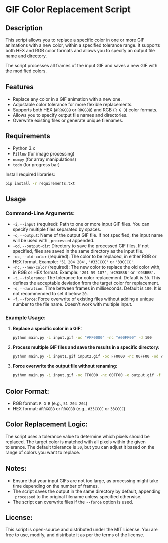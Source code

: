 # GIF Color Replacement Script

## Description
This script allows you to replace a specific color in one or more GIF animations with a new color, within a specified tolerance range. It supports both HEX and RGB color formats and allows you to specify an output file name and directory.

The script processes all frames of the input GIF and saves a new GIF with the modified colors.

## Features
- Replace any color in a GIF animation with a new one.
- Adjustable color tolerance for more flexible replacements.
- Supports both HEX (`#RRGGBB` or `RRGGBB`) and RGB (`R G B`) color formats.
- Allows you to specify output file names and directories.
- Overwrite existing files or generate unique filenames.

## Requirements
- Python 3.x
- `Pillow` (for image processing)
- `numpy` (for array manipulations)
- `tqdm` (for progress bar)

Install required libraries:
```bash
pip install -r requirements.txt
```

## Usage

### Command-Line Arguments:
- `-i`, `--input` (required): Path to one or more input GIF files. You can specify multiple files separated by spaces.
- `-o`, `--output`: Name of the output GIF file. If not specified, the input name will be used with `_processed` appended.
- `-od`, `--output-dir`: Directory to save the processed GIF files. If not specified, files are saved in the same directory as the input file.
- `-oc`, `--old-color` (required): The color to be replaced, in either RGB or HEX format. Example: `'51 204 204'`, `'#33CCCC'` or `'33CCCC'`.
- `-nc`, `--new-color` (required): The new color to replace the old color with, in RGB or HEX format. Example: `'201 59 187'`, `'#C93BBB'` or `'C93BBB'`.
- `-t`, `--tolerance`: The tolerance for color replacement. Default is `30`. This defines the acceptable deviation from the target color for replacement.
- `-d`, `--duration`: Time between frames in milliseconds. Default is `100`. It is not recommended to set it below `20`.
- `-f`, `--force`: Force overwrite of existing files without adding a unique number to the file name. Doesn't work with multiple input.

### Example Usage:

1. **Replace a specific color in a GIF:**
   ```bash
   python main.py -i input.gif -oc "#FF0000" -nc "#00FF00" -d 100
   ```

2. **Process multiple GIF files and save the results in a specific directory:**
   ```bash
   python main.py -i input1.gif input2.gif -oc FF0000 -nc 00FF00 -od /path/to/output/
   ```

3. **Force overwrite the output file without renaming:**
   ```bash
   python main.py -i input.gif -oc FF0000 -nc 00FF00 -o output.gif -f
   ```

## Color Format:
- RGB format: `R G B` (e.g., `51 204 204`)
- HEX format: `#RRGGBB` or `RRGGBB` (e.g., `#33CCCC` or `33CCCC`)

## Color Replacement Logic:
The script uses a tolerance value to determine which pixels should be replaced. The target color is matched with all pixels within the given tolerance. The default tolerance is `30`, but you can adjust it based on the range of colors you want to replace.

## Notes:
- Ensure that your input GIFs are not too large, as processing might take time depending on the number of frames.
- The script saves the output in the same directory by default, appending `_processed` to the original filename unless specified otherwise.
- The script can overwrite files if the `--force` option is used.

## License:
This script is open-source and distributed under the MIT License. You are free to use, modify, and distribute it as per the terms of the license.